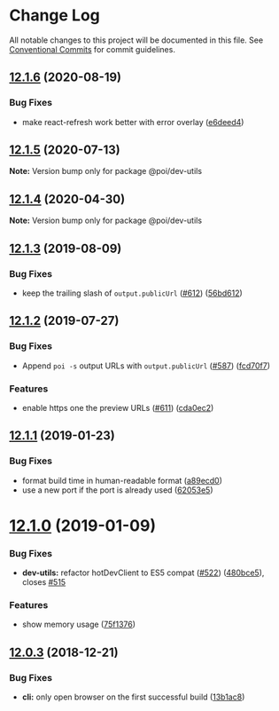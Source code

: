 # Change Log

All notable changes to this project will be documented in this file.
See [Conventional Commits](https://conventionalcommits.org) for commit guidelines.

## [12.1.6](https://github.com/egoist/poi/compare/@poi/dev-utils@12.1.5...@poi/dev-utils@12.1.6) (2020-08-19)

### Bug Fixes

- make react-refresh work better with error overlay ([e6deed4](https://github.com/egoist/poi/commit/e6deed4))

## [12.1.5](https://github.com/egoist/poi/compare/@poi/dev-utils@12.1.4...@poi/dev-utils@12.1.5) (2020-07-13)

**Note:** Version bump only for package @poi/dev-utils

## [12.1.4](https://github.com/egoist/poi/compare/@poi/dev-utils@12.1.3...@poi/dev-utils@12.1.4) (2020-04-30)

**Note:** Version bump only for package @poi/dev-utils

## [12.1.3](https://github.com/egoist/poi/compare/@poi/dev-utils@12.1.2...@poi/dev-utils@12.1.3) (2019-08-09)

### Bug Fixes

- keep the trailing slash of `output.publicUrl` ([#612](https://github.com/egoist/poi/issues/612)) ([56bd612](https://github.com/egoist/poi/commit/56bd612))

## [12.1.2](https://github.com/egoist/poi/compare/@poi/dev-utils@12.1.1...@poi/dev-utils@12.1.2) (2019-07-27)

### Bug Fixes

- Append `poi -s` output URLs with `output.publicUrl` ([#587](https://github.com/egoist/poi/issues/587)) ([fcd70f7](https://github.com/egoist/poi/commit/fcd70f7))

### Features

- enable https one the preview URLs ([#611](https://github.com/egoist/poi/issues/611)) ([cda0ec2](https://github.com/egoist/poi/commit/cda0ec2))

## [12.1.1](https://github.com/egoist/poi/compare/@poi/dev-utils@12.1.0...@poi/dev-utils@12.1.1) (2019-01-23)

### Bug Fixes

- format build time in human-readable format ([a89ecd0](https://github.com/egoist/poi/commit/a89ecd0))
- use a new port if the port is already used ([62053e5](https://github.com/egoist/poi/commit/62053e5))

# [12.1.0](https://github.com/egoist/poi/compare/@poi/dev-utils@12.0.3...@poi/dev-utils@12.1.0) (2019-01-09)

### Bug Fixes

- **dev-utils:** refactor hotDevClient to ES5 compat ([#522](https://github.com/egoist/poi/issues/522)) ([480bce5](https://github.com/egoist/poi/commit/480bce5)), closes [#515](https://github.com/egoist/poi/issues/515)

### Features

- show memory usage ([75f1376](https://github.com/egoist/poi/commit/75f1376))

## [12.0.3](https://github.com/egoist/poi/compare/@poi/dev-utils@12.0.2...@poi/dev-utils@12.0.3) (2018-12-21)

### Bug Fixes

- **cli:** only open browser on the first successful build ([13b1ac8](https://github.com/egoist/poi/commit/13b1ac8))
